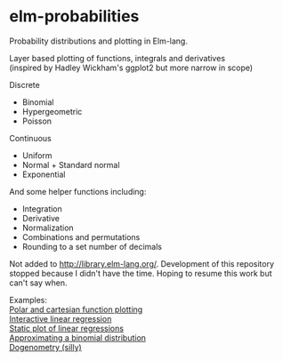 elm-probabilities
=================

Probability distributions and plotting in Elm-lang. 

Layer based plotting of functions, integrals and derivatives  
(inspired by Hadley Wickham's ggplot2 but more narrow in scope)

Discrete
* Binomial
* Hypergeometric
* Poisson

Continuous
* Uniform
* Normal + Standard normal
* Exponential

And some helper functions including:
* Integration
* Derivative
* Normalization
* Combinations and permutations
* Rounding to a set number of decimals

Not added to http://library.elm-lang.org/. Development of this repository stopped because I didn't have the time. Hoping to resume this work but can't say when. 

Examples:  
[Polar and cartesian function plotting](http://er1kb.github.io/elm-probabilities/examples/trig_with_overlay.html)  
[Interactive linear regression](http://er1kb.github.io/elm-probabilities/examples/Interactive_regression.html)  
[Static plot of linear regressions](http://er1kb.github.io/elm-probabilities/examples/linear_regression.html)  
[Approximating a binomial distribution](http://er1kb.github.io/elm-probabilities/examples/binom_en.html)  
[Dogenometry (silly)](http://er1kb.github.io/elm-probabilities/examples/Dogenometry1.html)  
